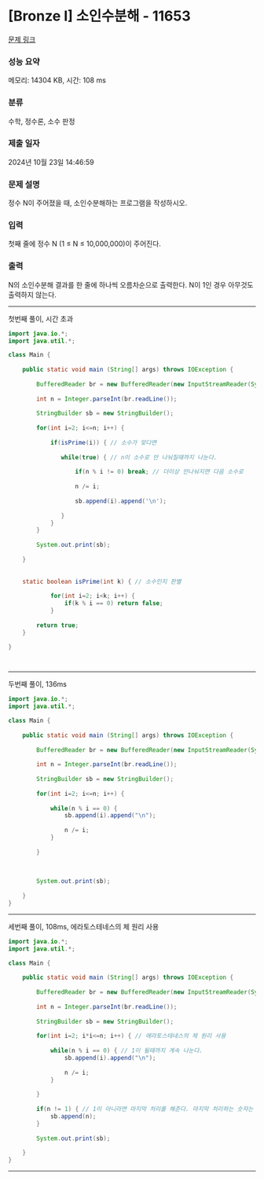 # [Bronze I] 소인수분해 - 11653 

[문제 링크](https://www.acmicpc.net/problem/11653) 

### 성능 요약

메모리: 14304 KB, 시간: 108 ms

### 분류

수학, 정수론, 소수 판정

### 제출 일자

2024년 10월 23일 14:46:59

### 문제 설명

<p>정수 N이 주어졌을 때, 소인수분해하는 프로그램을 작성하시오.</p>

### 입력 

 <p>첫째 줄에 정수 N (1 ≤ N ≤ 10,000,000)이 주어진다.</p>

### 출력 

 <p>N의 소인수분해 결과를 한 줄에 하나씩 오름차순으로 출력한다. N이 1인 경우 아무것도 출력하지 않는다.</p>

---

첫번째 풀이, 시간 초과 
```java
import java.io.*;
import java.util.*;

class Main {
    
	public static void main (String[] args) throws IOException {
	 
	    BufferedReader br = new BufferedReader(new InputStreamReader(System.in));
	    
	    int n = Integer.parseInt(br.readLine());
	    
	    StringBuilder sb = new StringBuilder();
	    
	    for(int i=2; i<=n; i++) {
	        
	        if(isPrime(i)) { // 소수가 맞다면
	           
	           while(true) { // n이 소수로 안 나눠질때까지 나눈다.
	               
	               if(n % i != 0) break; // 더이상 안나눠지면 다음 소수로
	               
	               n /= i;
	               
	               sb.append(i).append('\n');
	               
	           }     
	        }
	    }
	    
	    System.out.print(sb);
	    
	}
	
	
	static boolean isPrime(int k) { // 소수인지 판별
	    
	        for(int i=2; i<k; i++) {
	            if(k % i == 0) return false;
	        }    
	    
	    return true;
	}
	     
}




```

---

두번째 풀이, 136ms

```java
import java.io.*;
import java.util.*;

class Main {
    
	public static void main (String[] args) throws IOException {
	 
	    BufferedReader br = new BufferedReader(new InputStreamReader(System.in));
	    
	    int n = Integer.parseInt(br.readLine());
	    
	    StringBuilder sb = new StringBuilder();
	    
	    for(int i=2; i<=n; i++) {
	 
	        while(n % i == 0) {
	            sb.append(i).append("\n");
	            
	            n /= i;
	        }       
	       
	    }
	    
	    
	    
	    System.out.print(sb);
	    
	}
}

```

---

세번째 풀이, 108ms, 에라토스테네스의 체 원리 사용
```java
import java.io.*;
import java.util.*;

class Main {
    
	public static void main (String[] args) throws IOException {
	 
	    BufferedReader br = new BufferedReader(new InputStreamReader(System.in));
	    
	    int n = Integer.parseInt(br.readLine());
	    
	    StringBuilder sb = new StringBuilder();
	    
	    for(int i=2; i*i<=n; i++) { // 에라토스테네스의 체 원리 사용
	 
	        while(n % i == 0) { // 1이 될때까지 계속 나눈다.
	            sb.append(i).append("\n");
	            
	            n /= i;
	        }       
	       
	    }
	    
	    if(n != 1) { // 1이 아니라면 마지막 처리를 해준다. 마지막 처리하는 숫자는 무조건 소수이다. 
	        sb.append(n);
	    }
   
	    System.out.print(sb);
	    
	}
}


```

---

